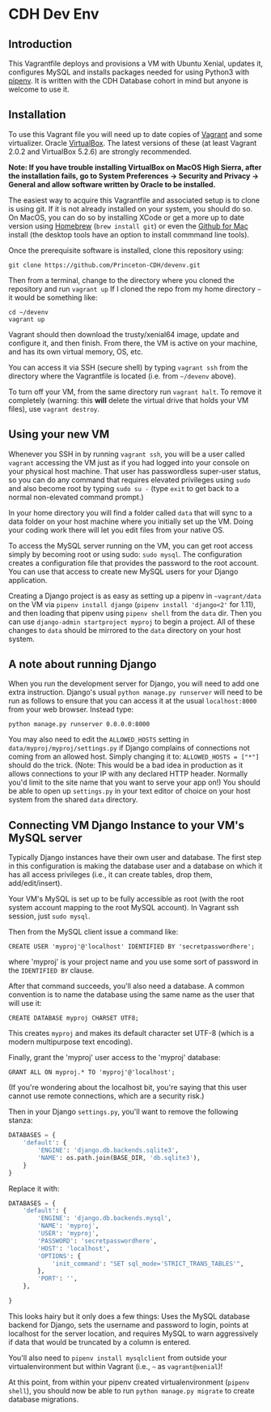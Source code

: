 # CDH Dev Env

## Introduction

This Vagrantfile deploys and provisions a VM with Ubuntu Xenial, updates it,
configures MySQL and installs packages needed for using Python3 with [pipenv](https://github.com/pypa/pipenv). It is written with the CDH Database cohort in mind
but anyone is welcome to use it.

## Installation

To use this Vagrant file you will need up to date copies of [Vagrant](https://www.vagrantup.com/downloads.html) and some virtualizer. Oracle
[VirtualBox](https://www.virtualbox.org/wiki/Downloads). The latest versions of these
(at least Vagrant 2.0.2 and VirtualBox 5.2.6) are strongly recommended.

**Note: If you have trouble installing VirtualBox on MacOS High Sierra, after the
installation fails, go to System Preferences -> Security and Privacy -> General and allow
software written by Oracle to be installed.**


The easiest way to acquire this Vagrantfile and associated setup is to clone is using git.
If it is not already installed on your system, you should do so. On MacOS, you can do so by
installing XCode or get a more up to date version using [Homebrew](https://brew.sh/)
(`brew install git`) or even the [Github for Mac](https://desktop.github.com/) install
(the desktop tools have an option to install commmand line tools).

Once the prerequisite software is installed, clone this repository using:

`git clone https://github.com/Princeton-CDH/devenv.git`

Then from a terminal, change to the directory where you cloned the repository and run `vagrant up`
If I cloned the repo from my home directory `~` it would be something like:

```
cd ~/devenv
vagrant up
```

Vagrant should then download the trusty/xenial64 image, update and configure it, and then
finish. From there, the VM is active on your machine, and has its own virtual memory, OS, etc.

You can access it via SSH (secure shell) by typing `vagrant ssh` from the directory where
the Vagrantfile is located (i.e. from `~/devenv` above).

To turn off your VM, from the same directory run `vagrant halt`. To remove it completely
(warning: this **will** delete the virtual drive that holds your VM files), use `vagrant destroy`.


## Using your new VM

Whenever you SSH in by running `vagrant ssh`, you will be a user called `vagrant` accessing the VM just as if you had logged into your console on your physical host machine.
That user has passwordless super-user status, so you can do any command that requires
elevated privileges using `sudo` and also become root by typing `sudo su -`
(type `exit` to get back to a normal non-elevated command prompt.)

In your home directory you will find a folder called `data` that will sync to a data folder
on your host machine where you initially set up the VM. Doing your coding work there will
let you edit files from your native OS.

To access the MySQL server running on the VM, you can get root access simply by becoming root
or using sudo: `sudo mysql`. The configuration creates a configuration file that provides
the password to the root account. You can use that access to create new MySQL users for your
Django application.

Creating a Django project is as easy as setting up a pipenv in `~vagrant/data` on the VM via
`pipenv install django` (`pipenv install 'django<2'` for 1.11), and then loading that pipenv
using `pipenv shell` from the `data` dir. Then you can use `django-admin startproject myproj` to
begin a project. All of these changes to `data` should be mirrored to the `data` directory on
your host system.

## A note about running Django

When you run the development server for Django, you will need to add one extra instruction.
Django's usual `python manage.py runserver` will need to be run as follows to ensure that you
can access it at the usual `localhost:8000` from your web browser. Instead type:

`python manage.py runserver 0.0.0.0:8000`

You may also need to edit the `ALLOWED_HOSTS` setting in `data/myproj/myproj/settings.py` if
Django complains of connections not coming from an allowed host. Simply changing it to:
`ALLOWED_HOSTS = ["*"]` should do the trick. (Note: This would be a bad idea in production
as it allows connections to your IP with any declared HTTP header. Normally you'd limit to the
site name that you want to serve your app on!) You should be able to open up `settings.py` in
your text editor of choice on your host system from the shared `data` directory.


## Connecting VM Django Instance to your VM's MySQL server
Typically Django instances have their own user and database. The first step in this configuration
is making the database user and a database on which it has all access privileges (i.e., it can
create tables, drop them, add/edit/insert).

Your VM's MySQL is set up to be fully accessible as root (with the root system account mapping
to the root MySQL account). In Vagrant ssh session, just `sudo mysql`.

Then from the MySQL client issue a command like:

`CREATE USER 'myproj'@'localhost' IDENTIFIED BY 'secretpasswordhere';`

where 'myproj' is your project name and you use some sort of password in the `IDENTIFIED BY` clause.

After that command succeeds, you'll also need a database. A common convention is to name the
database using the same name as the user that will use it:

`CREATE DATABASE myproj CHARSET UTF8;`

This creates `myproj` and makes its default character set UTF-8 (which is a modern multipurpose text encoding).

Finally, grant the 'myproj' user access to the 'myproj' database:

`GRANT ALL ON myproj.* TO 'myproj'@'localhost';`

(If you're wondering about the localhost bit, you're saying that this user cannot use remote
connections, which are a security risk.)

Then in your Django `settings.py`, you'll want to remove the following stanza:

```python
DATABASES = {
    'default': {
        'ENGINE': 'django.db.backends.sqlite3',
        'NAME': os.path.join(BASE_DIR, 'db.sqlite3'),
    }
}
```

Replace it with:

```python
DATABASES = {
    'default': {
        'ENGINE': 'django.db.backends.mysql',
        'NAME': 'myproj',
        'USER': 'myproj',
        'PASSWORD': 'secretpasswordhere',
        'HOST': 'localhost',
        'OPTIONS': {
            'init_command': "SET sql_mode='STRICT_TRANS_TABLES'",
        },
        'PORT': '',
    },

}
```
This looks hairy but it only does a few things: Uses the MySQL database backend for Django,
sets the username and password to login, points at localhost for the server location, and
requires MySQL to warn aggressively if data that would be truncated by a column is entered.

You'll also need to `pipenv install mysqlclient` from outside your virtualenvironment
but within Vagrant (i.e., `~` as `vagrant@xenial`)!

At this point, from within your pipenv created virtualenvironment (`pipenv shell`), you should
now be able to run `python manage.py migrate` to create database migrations.
